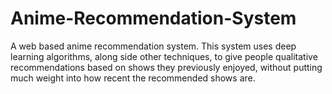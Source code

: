 # Anime-Recommendation-System
A web based anime recommendation system. This system uses deep learning algorithms, along side other techniques, to give people qualitative recommendations based on shows they previously enjoyed, without putting much weight into how recent the recommended shows are. 
